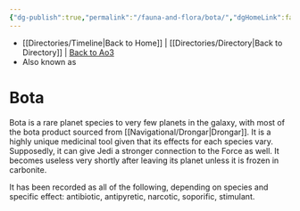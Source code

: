 ```yaml
---
{"dg-publish":true,"permalink":"/fauna-and-flora/bota/","dgHomeLink":false}
---
```


- [[Directories/Timeline\|Back to Home]] | [[Directories/Directory\|Back to Directory]] | [Back to Ao3](https://archiveofourown.org/works/19334440/chapters/45992584)
- Also known as

# Bota
Bota is a rare planet species to very few planets in the galaxy, with most of the bota product sourced from [[Navigational/Drongar\|Drongar]]. It is a highly unique medicinal tool given that its effects for each species vary. Supposedly, it can give Jedi a stronger connection to the Force as well. It becomes useless very shortly after leaving its planet unless it is frozen in carbonite. 

It has been recorded as all of the following, depending on species and specific effect: antibiotic, antipyretic, narcotic, soporific, stimulant. 